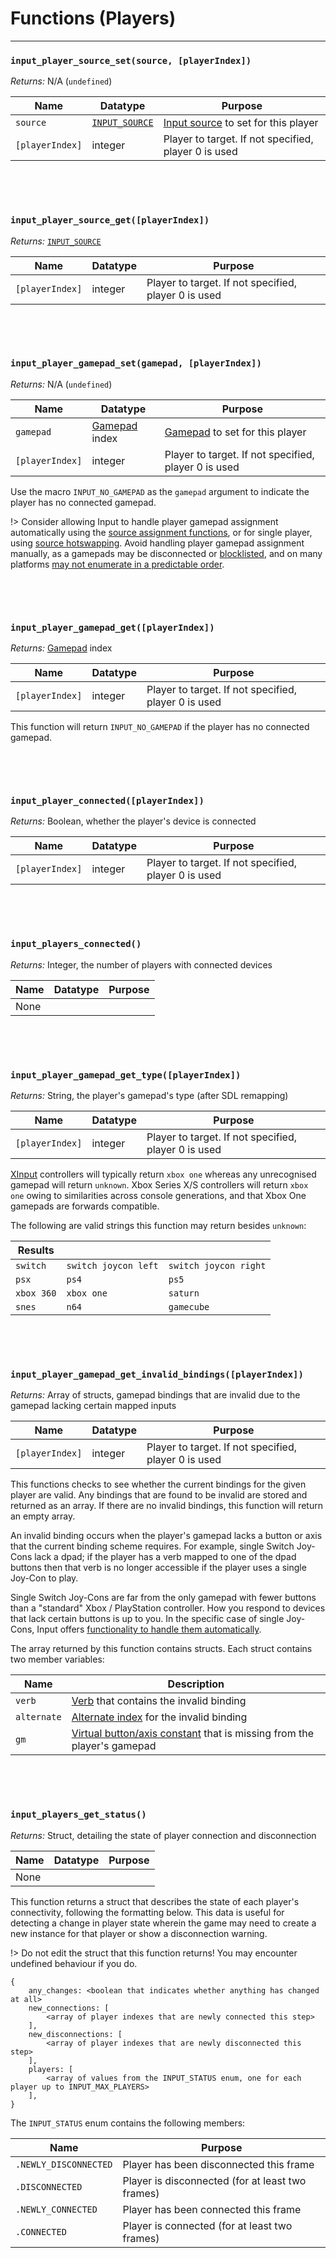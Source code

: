 # Functions (Players)

---

### `input_player_source_set(source, [playerIndex])`

*Returns:* N/A (`undefined`)

|Name           |Datatype                 |Purpose                                             |
|---------------|-------------------------|----------------------------------------------------|
|`source`       |[`INPUT_SOURCE`](Input-Sources)|[Input source](Input-Sources) to set for this player      |
|`[playerIndex]`|integer                  |Player to target. If not specified, player 0 is used|

&nbsp;

&nbsp;

### `input_player_source_get([playerIndex])`

*Returns:* [`INPUT_SOURCE`](Input-Sources)

|Name           |Datatype                 |Purpose                                             |
|---------------|-------------------------|----------------------------------------------------|
|`[playerIndex]`|integer                  |Player to target. If not specified, player 0 is used|

&nbsp;

&nbsp;

### `input_player_gamepad_set(gamepad, [playerIndex])`

*Returns:* N/A (`undefined`)

|Name           |Datatype|Purpose                                             |
|---------------|--------|----------------------------------------------------|
|`gamepad`      |[Gamepad](https://docs2.yoyogames.com/source/_build/3_scripting/4_gml_reference/controls/gamepad%20input/index.html) index|[Gamepad](https://docs2.yoyogames.com/source/_build/3_scripting/4_gml_reference/controls/gamepad%20input/index.html) to set for this player|
|`[playerIndex]`|integer |Player to target. If not specified, player 0 is used|

Use the macro `INPUT_NO_GAMEPAD` as the `gamepad` argument to indicate the player has no connected gamepad.

!> Consider allowing Input to handle player gamepad assignment automatically using the [source assignment functions](Functions-(Source-Assignment)), or for single player, using [source hotswapping](Functions-(Source-Assignment)?id=input_source_hotswap_tickplayerindex). Avoid handling player gamepad assignment manually, as a gamepads may be disconnected or [blocklisted](Controller-Mapping?id=controller-blacklist), and on many platforms [may not enumerate in a predictable order](Device-Quirks?id=gamepad).

&nbsp;

&nbsp;

### `input_player_gamepad_get([playerIndex])`

*Returns:* [Gamepad](https://docs2.yoyogames.com/source/_build/3_scripting/4_gml_reference/controls/gamepad%20input/index.html) index

|Name           |Datatype|Purpose                                             |
|---------------|--------|----------------------------------------------------|
|`[playerIndex]`|integer |Player to target. If not specified, player 0 is used|

This function will return `INPUT_NO_GAMEPAD` if the player has no connected gamepad.

&nbsp;

&nbsp;

### `input_player_connected([playerIndex])`

*Returns:* Boolean, whether the player's device is connected

|Name           |Datatype|Purpose                                             |
|---------------|--------|----------------------------------------------------|
|`[playerIndex]`|integer |Player to target. If not specified, player 0 is used|

&nbsp;

&nbsp;

### `input_players_connected()`

*Returns:* Integer, the number of players with connected devices

|Name|Datatype|Purpose|
|----|--------|-------|
|None|        |       |

&nbsp;

&nbsp;

### `input_player_gamepad_get_type([playerIndex])`

*Returns:* String, the player's gamepad's type (after SDL remapping)

|Name           |Datatype|Purpose                                             |
|---------------|--------|----------------------------------------------------|
|`[playerIndex]`|integer |Player to target. If not specified, player 0 is used|

[XInput](https://wikipedia.org/wiki/DirectInput#XInput) controllers will typically return `xbox one` whereas any unrecognised gamepad will return `unknown`. Xbox Series X/S controllers will return `xbox one` owing to similarities across console generations, and that Xbox One gamepads are forwards compatible.

The following are valid strings this function may return besides `unknown`:

|Results   |          |          |
|----------|----------|----------| 
|`switch`  |`switch joycon left` | `switch joycon right`|
|`psx`     |`ps4`     |`ps5`     |
|`xbox 360`|`xbox one`|`saturn`  |
|`snes`    |`n64`     |`gamecube`|

&nbsp;

&nbsp;

### `input_player_gamepad_get_invalid_bindings([playerIndex])`

*Returns:* Array of structs, gamepad bindings that are invalid due to the gamepad lacking certain mapped inputs

|Name           |Datatype|Purpose                                             |
|---------------|--------|----------------------------------------------------|
|`[playerIndex]`|integer |Player to target. If not specified, player 0 is used|

This functions checks to see whether the current bindings for the given player are valid. Any bindings that are found to be invalid are stored and returned as an array. If there are no invalid bindings, this function will return an empty array.

An invalid binding occurs when the player's gamepad lacks a button or axis that the current binding scheme requires. For example, single Switch Joy-Cons lack a dpad; if the player has a verb mapped to one of the dpad buttons then that verb is no longer accessible if the player uses a single Joy-Con to play.

Single Switch Joy-Cons are far from the only gamepad with fewer buttons than a "standard" Xbox / PlayStation controller. How you respond to devices that lack certain buttons is up to you. In the specific case of single Joy-Cons, Input offers [functionality to handle them automatically](Functions-(Default-Bindings)#input_default_joycon_buttonbutton-verb-alternate).

The array returned by this function contains structs. Each struct contains two member variables:

|Name       |Description                                                                                                                                                                        |
|-----------|-----------------------------------------------------------------------------------------------------------------------------------------------------------------------------------|
|`verb`     |[Verb](https://www.jujuadams.com/Input/#/3.5/Verbs-and-Alternate-Bindings) that contains the invalid binding                                                                       |
|`alternate`|[Alternate index](https://www.jujuadams.com/Input/#/3.5/Verbs-and-Alternate-Bindings) for the invalid binding                                                                      |
|`gm`       |[Virtual button/axis constant](https://docs2.yoyogames.com/source/_build/3_scripting/4_gml_reference/controls/gamepad%20input/index.html) that is missing from the player's gamepad|

&nbsp;

&nbsp;

### `input_players_get_status()`

*Returns:* Struct, detailing the state of player connection and disconnection

|Name|Datatype|Purpose|
|----|--------|-------|
|None|        |       |

This function returns a struct that describes the state of each player's connectivity, following the formatting below. This data is useful for detecting a change in player state wherein the game may need to create a new instance for that player or show a disconnection warning.

!> Do not edit the struct that this function returns! You may encounter undefined behaviour if you do.

```
{
    any_changes: <boolean that indicates whether anything has changed at all>
    new_connections: [
        <array of player indexes that are newly connected this step>
    ],
    new_disconnections: [
        <array of player indexes that are newly disconnected this step>
    ],
    players: [
        <array of values from the INPUT_STATUS enum, one for each player up to INPUT_MAX_PLAYERS>
    ],
}
```

The `INPUT_STATUS` enum contains the following members:

|Name                 |Purpose                                         |
|---------------------|------------------------------------------------|
|`.NEWLY_DISCONNECTED`|Player has been disconnected this frame         |
|`.DISCONNECTED`      |Player is disconnected (for at least two frames)|
|`.NEWLY_CONNECTED`   |Player has been connected this frame            |
|`.CONNECTED`         |Player is connected (for at least two frames)   |
